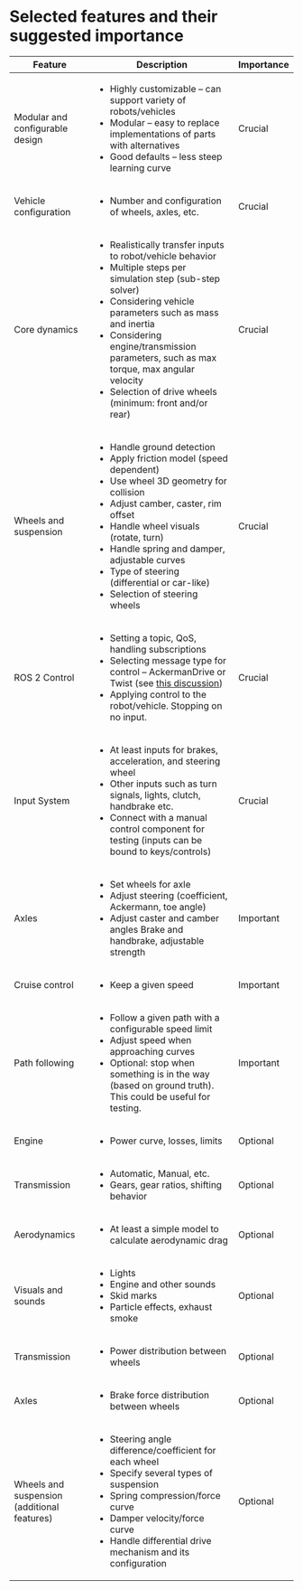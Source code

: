 # Selected features and their suggested importance

| Feature | Description | Importance |
| ------- | ----------- | ---------- |
| Modular and configurable design | <ul><li> Highly customizable – can support variety of robots/vehicles </li><li> Modular – easy to replace implementations of parts with alternatives </li><li> Good defaults – less steep learning curve </li></ul> | Crucial |
| Vehicle configuration |  <ul><li> Number and configuration of wheels, axles, etc. </li></ul> | Crucial |
| Core dynamics | <ul><li> Realistically transfer inputs to robot/vehicle behavior</li><li>Multiple steps per simulation step (sub-step solver)</li><li>Considering vehicle parameters such as mass and inertia</li><li>Considering engine/transmission parameters, such as max torque, max angular velocity</li><li>Selection of drive wheels (minimum: front and/or rear)</li></ul> | Crucial |
| Wheels and suspension | <ul><li>Handle ground detection</li><li>Apply friction model (speed dependent)</li><li>Use wheel 3D geometry for collision</li><li> Adjust camber, caster, rim offset </li><li> Handle wheel visuals (rotate, turn)</li><li> Handle spring and damper, adjustable curves </li><li> Type of steering (differential or car-like)</li><li>Selection of steering wheels </li></ul> | Crucial |
| ROS 2 Control | <ul><li> Setting a topic, QoS, handling subscriptions</li><li>Selecting message type for control – AckermanDrive or Twist (see [this discussion](https://discourse.ros.org/t/is-twist-still-a-good-velocity-command-interface/13218/4)) </li><li> Applying control to the robot/vehicle. Stopping on no input. </li></ul>| Crucial |
| Input System |  <ul><li> At least inputs for brakes, acceleration, and steering wheel</li><li> Other inputs such as turn signals, lights, clutch, handbrake etc. </li><li>Connect with a manual control component for testing (inputs can be bound to keys/controls)</li></ul> | Crucial |
| Axles | <ul><li>Set wheels for axle </li><li> Adjust steering (coefficient, Ackermann, toe angle) </li><li> Adjust caster and camber angles Brake and handbrake, adjustable strength </li></ul> | Important |
| Cruise control | <ul><li> Keep a given speed </li></ul> | Important |
| Path following | <ul><li> Follow a given path with a configurable speed limit </li><li> Adjust speed when approaching curves </li><li> Optional: stop when something is in the way (based on ground truth). This could be useful for testing.</li></ul>  | Important |
| Engine | <ul><li> Power curve, losses, limits </li></ul> | Optional |
| Transmission | <ul><li> Automatic, Manual, etc. </li><li> Gears, gear ratios, shifting behavior </li></ul> | Optional |
| Aerodynamics | <ul><li> At least a simple model to calculate aerodynamic drag </li></ul> | Optional |
| Visuals and sounds | <ul><li> Lights </li><li> Engine and other sounds </li><li> Skid marks  </li><li>  Particle effects, exhaust smoke </li></ul> | Optional |
| Transmission | <ul><li> Power distribution between wheels </li></ul> | Optional |
| Axles | <ul><li> Brake force distribution between wheels </li></ul>| Optional |
| Wheels and suspension (additional features) | <ul><li> Steering angle difference/coefficient for each wheel  </li><li> Specify several types of suspension  </li><li> Spring compression/force curve  </li><li> Damper velocity/force curve </li><li> Handle differential drive mechanism and its configuration </li></ul> | Optional |
